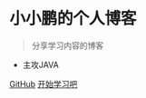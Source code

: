 <!-- _coverpage.md -->



# 小小鹏的个人博客

> 分享学习内容的博客
- 主攻JAVA

[GitHub](https://github.com/docsifyjs/docsify/)
[开始学习吧](./)

